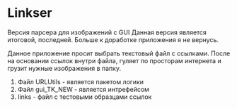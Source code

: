 # Linkser
Версия парсера для изображений с GUI
Данная версия является итоговой, последней. 
Больше к доработке приложения я не вернусь.

Данное приложение просит выбрать текстовый файл с ссылками.
После на основании ссылок внутри файла, гуляет по просторам интернета и грузит нужные изображения в папку.

1) Файл URLUtils - является пакетом логики
2) Файл gui_TK_NEW - является интрефейсом
3) links - файл с тестовыми образцами ссылок
